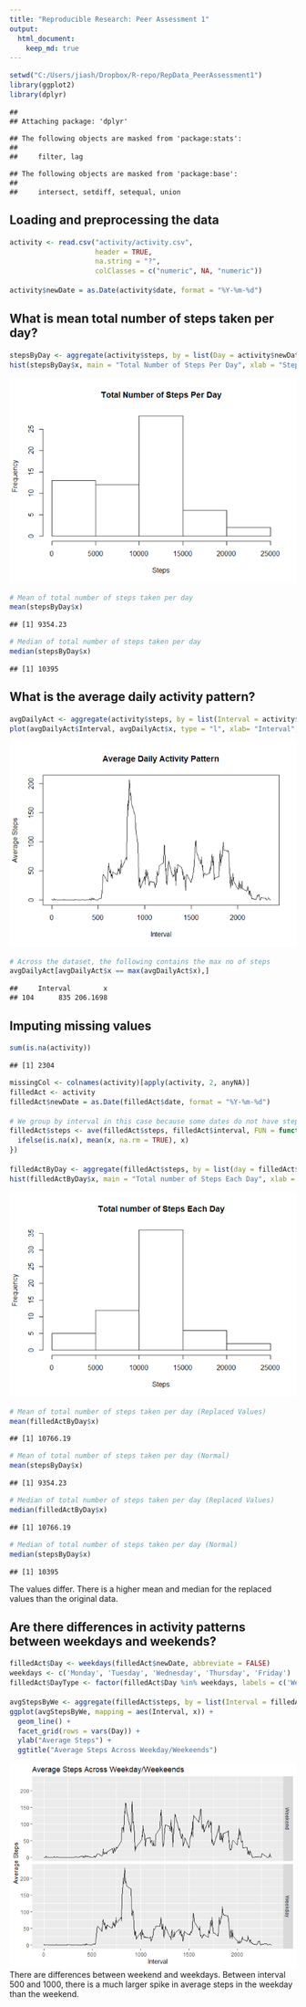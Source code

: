 ```yaml
---
title: "Reproducible Research: Peer Assessment 1"
output: 
  html_document:
    keep_md: true
---
```



```r
setwd("C:/Users/jiash/Dropbox/R-repo/RepData_PeerAssessment1")
library(ggplot2)
library(dplyr)
```

```
## 
## Attaching package: 'dplyr'
```

```
## The following objects are masked from 'package:stats':
## 
##     filter, lag
```

```
## The following objects are masked from 'package:base':
## 
##     intersect, setdiff, setequal, union
```

## Loading and preprocessing the data

```r
activity <- read.csv("activity/activity.csv",
                     header = TRUE,
                     na.string = "?",
                     colClasses = c("numeric", NA, "numeric"))

activity$newDate = as.Date(activity$date, format = "%Y-%m-%d")
```

## What is mean total number of steps taken per day?

```r
stepsByDay <- aggregate(activity$steps, by = list(Day = activity$newDate), FUN = sum, na.rm = TRUE)
hist(stepsByDay$x, main = "Total Number of Steps Per Day", xlab = "Steps")
```

![](PA1_template_files/figure-html/unnamed-chunk-3-1.png)<!-- -->

```r
# Mean of total number of steps taken per day
mean(stepsByDay$x)
```

```
## [1] 9354.23
```

```r
# Median of total number of steps taken per day
median(stepsByDay$x)
```

```
## [1] 10395
```

## What is the average daily activity pattern?

```r
avgDailyAct <- aggregate(activity$steps, by = list(Interval = activity$interval), FUN = mean, na.rm = TRUE)
plot(avgDailyAct$Interval, avgDailyAct$x, type = "l", xlab= "Interval", ylab = "Average Steps", main="Average Daily Activity Pattern")
```

![](PA1_template_files/figure-html/unnamed-chunk-4-1.png)<!-- -->

```r
# Across the dataset, the following contains the max no of steps
avgDailyAct[avgDailyAct$x == max(avgDailyAct$x),]
```

```
##     Interval        x
## 104      835 206.1698
```

## Imputing missing values

```r
sum(is.na(activity))
```

```
## [1] 2304
```

```r
missingCol <- colnames(activity)[apply(activity, 2, anyNA)]
filledAct <- activity
filledAct$newDate = as.Date(filledAct$date, format = "%Y-%m-%d")

# We group by interval in this case because some dates do not have steps recorded e.g. 2012-10-01
filledAct$steps <- ave(filledAct$steps, filledAct$interval, FUN = function(x) {
  ifelse(is.na(x), mean(x, na.rm = TRUE), x)
})

filledActByDay <- aggregate(filledAct$steps, by = list(day = filledAct$newDate), FUN = sum)
hist(filledActByDay$x, main = "Total number of Steps Each Day", xlab = "Steps")
```

![](PA1_template_files/figure-html/unnamed-chunk-5-1.png)<!-- -->

```r
# Mean of total number of steps taken per day (Replaced Values)
mean(filledActByDay$x)
```

```
## [1] 10766.19
```

```r
# Mean of total number of steps taken per day (Normal)
mean(stepsByDay$x)
```

```
## [1] 9354.23
```

```r
# Median of total number of steps taken per day (Replaced Values)
median(filledActByDay$x)
```

```
## [1] 10766.19
```

```r
# Median of total number of steps taken per day (Normal)
median(stepsByDay$x)
```

```
## [1] 10395
```
The values differ. There is a higher mean and median for the replaced values than the original data.

## Are there differences in activity patterns between weekdays and weekends?

```r
filledAct$Day <- weekdays(filledAct$newDate, abbreviate = FALSE)
weekdays <- c('Monday', 'Tuesday', 'Wednesday', 'Thursday', 'Friday')
filledAct$DayType <- factor(filledAct$Day %in% weekdays, labels = c('Weekend', 'Weekday'))

avgStepsByWe <- aggregate(filledAct$steps, by = list(Interval = filledAct$interval, Day = filledAct$DayType), FUN = mean)
ggplot(avgStepsByWe, mapping = aes(Interval, x)) +
  geom_line() +
  facet_grid(rows = vars(Day)) + 
  ylab("Average Steps") +
  ggtitle("Average Steps Across Weekday/Weekeends")
```

![](PA1_template_files/figure-html/unnamed-chunk-6-1.png)<!-- -->
There are differences between weekend and weekdays. Between interval 500 and 1000, there is a much larger spike in average steps in the weekday than the weekend.
